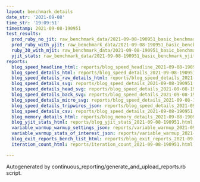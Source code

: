 ```yaml
---
layout: benchmark_details
date_str: '2021-09-08'
time_str: '19:09:51'
timestamp: 2021-09-08-190951
test_results:
  prod_ruby_no_jit: raw_benchmark_data/2021-09-08-190951_basic_benchmark_prod_ruby_no_jit.json
  prod_ruby_with_yjit: raw_benchmark_data/2021-09-08-190951_basic_benchmark_prod_ruby_with_yjit.json
  ruby_30_with_mjit: raw_benchmark_data/2021-09-08-190951_basic_benchmark_ruby_30_with_mjit.json
  yjit_stats: raw_benchmark_data/2021-09-08-190951_basic_benchmark_yjit_stats.json
reports:
  blog_speed_headline_html: reports/blog_speed_headline_2021-09-08-190951.html
  blog_speed_details_html: reports/blog_speed_details_2021-09-08-190951.html
  blog_speed_details_raw_details_html: reports/blog_speed_details_2021-09-08-190951.raw_details.html
  blog_speed_details_svg: reports/blog_speed_details_2021-09-08-190951.svg
  blog_speed_details_head_svg: reports/blog_speed_details_2021-09-08-190951.head.svg
  blog_speed_details_back_svg: reports/blog_speed_details_2021-09-08-190951.back.svg
  blog_speed_details_micro_svg: reports/blog_speed_details_2021-09-08-190951.micro.svg
  blog_speed_details_tripwires_json: reports/blog_speed_details_2021-09-08-190951.tripwires.json
  blog_speed_details_csv: reports/blog_speed_details_2021-09-08-190951.csv
  blog_memory_details_html: reports/blog_memory_details_2021-09-08-190951.html
  blog_yjit_stats_html: reports/blog_yjit_stats_2021-09-08-190951.html
  variable_warmup_warmup_settings_json: reports/variable_warmup_2021-09-08-190951.warmup_settings.json
  variable_warmup_stats_of_interest_json: reports/variable_warmup_2021-09-08-190951.stats_of_interest.json
  blog_exit_reports_bench_list_html: reports/blog_exit_reports_2021-09-08-190951.bench_list.html
  iteration_count_html: reports/iteration_count_2021-09-08-190951.html

---
```

Autogenerated by continuous_reporting/generate_and_upload_reports.rb script.
